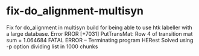 # fix-do_alignment-multisyn
Fix for do_alignment in multisyn build for being able to use htk labeller with a large database.
Error RROR [+7031] PutTransMat: Row 4 of transition mat sum = 1.064684 FATAL ERROR – Terminating program HERest 
Solved using -p option dividing list in 1000 chunks
